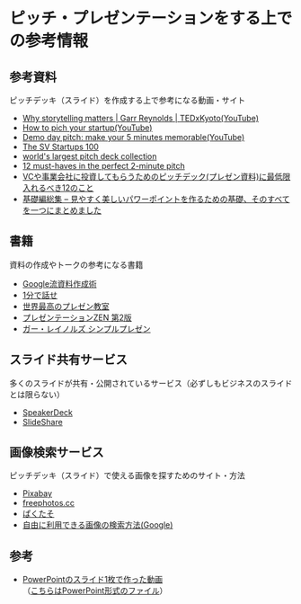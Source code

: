 # ピッチ・プレゼンテーションをする上での参考情報
## 参考資料
ピッチデッキ（スライド）を作成する上で参考になる動画・サイト
- [Why storytelling matters | Garr Reynolds | TEDxKyoto(YouTube)](https://youtu.be/YbV3b-l1sZs)
- [How to pich your startup(YouTube)](https://www.youtube.com/watch?v=3PQD5ih8MlI)
- [Demo day pitch: make your 5 minutes memorable(YouTube)](https://www.youtube.com/watch?v=7u0cKqRPYhY)
- [The SV Startups 100](https://svs100.com/category/movie-post/)
- [world's largest pitch deck collection](https://www.alexanderjarvis.com/2015/05/19/pitch-deck-collection-from-vc-funded-startups)
- [12 must-haves in the perfect 2-minute pitch](https://startups.co.uk/12-must-haves-in-the-perfect-2-minute-pitch/)
- [VCや事業会社に投資してもらうためのピッチデック(プレゼン資料)に最低限入れるべき12のこと](https://reality.vc/blog/how_to_pitch_vc.html)
- [基礎編総集 – 見やすく美しいパワーポイントを作るための基礎、そのすべてを一つにまとめました](https://thepopp.com/fundamentals-of-powerpoint/)

## 書籍
資料の作成やトークの参考になる書籍
- [Google流資料作成術](https://amzn.to/2GteHY9)
- [1分で話せ](https://amzn.to/30YfhXq)
- [世界最高のプレゼン教室](https://amzn.to/3aW7b6f)
- [プレゼンテーションZEN 第2版](https://amzn.to/3aTlbNJ)
- [ガー・レイノルズ シンプルプレゼン](https://amzn.to/2voohsS)

## スライド共有サービス
多くのスライドが共有・公開されているサービス（必ずしもビジネスのスライドとは限らない）
- [SpeakerDeck](https://speakerdeck.com/)
- [SlideShare ](https://www.slideshare.net/)

## 画像検索サービス
ピッチデッキ（スライド）で使える画像を探すためのサイト・方法
- [Pixabay](https://pixabay.com/ja/)
- [freephotos.cc](https://freephotos.cc/ja) 
- [ぱくたそ](https://www.pakutaso.com/) 
- [自由に利用できる画像の検索方法(Google)](https://support.google.com/websearch/answer/29508?hl=ja)

## 参考
- [PowerPointのスライド1枚で作った動画](https://www.facebook.com/tomohiro.yoshifuji/videos/2715721975173683/?hc_location=ufi)  
（[こちらはPowerPoint形式のファイル](https://www.dropbox.com/s/yfxqnjjdicjbbr6/MotionGraphics2020_2.pptx?dl=0)）
